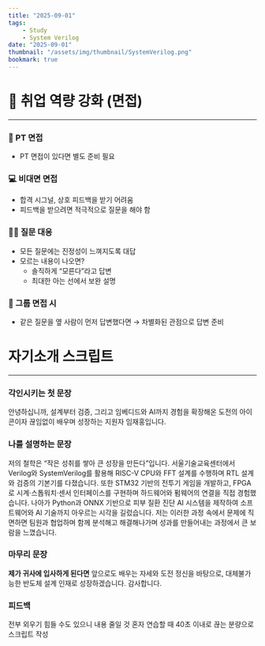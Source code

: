 ```yaml
---
title: "2025-09-01"
tags:
    - Study
    - System Verilog
date: "2025-09-01"
thumbnail: "/assets/img/thumbnail/SystemVerilog.png"
bookmark: true
---
```


# 📌 취업 역량 강화 (면접)
---
### 🎤 PT 면접
- PT 면접이 있다면 별도 준비 필요

### 💻 비대면 면접
- 합격 시그널, 상호 피드백을 받기 어려움
- 피드백을 받으려면 적극적으로 질문을 해야 함

### 🙋‍♂️ 질문 대응
- 모든 질문에는 진정성이 느껴지도록 대답
- 모르는 내용이 나오면?
    - 솔직하게 “모른다”라고 답변
    - 최대한 아는 선에서 보완 설명

### 👥 그룹 면접 시
- 같은 질문을 옆 사람이 먼저 답변했다면 → 차별화된 관점으로 답변 준비

# 자기소개 스크립트
---
### 각인시키는 첫 문장
안녕하십니까, 설계부터 검증, 그리고 임베디드와 AI까지 경험을 확장해온 도전의 아이콘이자
끊임없이 배우며 성장하는 지원자 임재홍입니다.

### 나를 설명하는 문장
저의 철학은 “작은 성취를 쌓아 큰 성장을 만든다”입니다.
서울기술교육센터에서 Verilog와 SystemVerilog를 활용해 RISC-V CPU와 FFT 설계를 수행하며 RTL 설계와 검증의 기본기를 다졌습니다.
또한 STM32 기반의 전투기 게임을 개발하고, FPGA로 시계·스톱워치·센서 인터페이스를 구현하며 하드웨어와 펌웨어의 연결을 직접 경험했습니다.
나아가 Python과 ONNX 기반으로 피부 질환 진단 AI 시스템을 제작하여 소프트웨어와 AI 기술까지 아우르는 시각을 길렀습니다.
저는 이러한 과정 속에서 문제에 직면하면 팀원과 협업하며 함께 분석해고 해결해나가며 성과를 만들어내는 과정에서 큰 보람을 느꼈습니다.

### 마무리 문장
**제가 귀사에 입사하게 된다면** 앞으로도 배우는 자세와 도전 정신을 바탕으로, 대체불가능한 반도체 설계 인재로 성장하겠습니다. 감사합니다.

### 피드백
전부 외우기 힘들 수도 있으니 내용 줄일 것
혼자 연습할 때 40초 이내로 끊는 분량으로 스크립트 작성